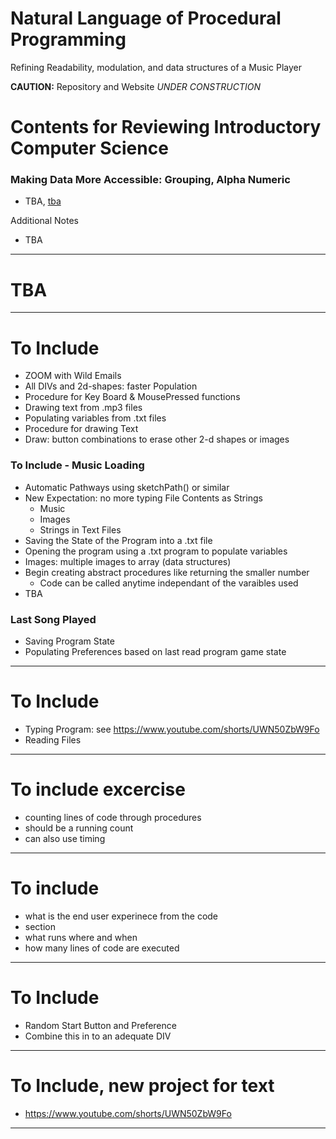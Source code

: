 # Natural Language of Procedural Programming
Refining Readability, modulation, and data structures of a Music Player

**CAUTION:** Repository and Website *UNDER CONSTRUCTION*

# Contents for Reviewing Introductory Computer Science

### Making Data More Accessible: Grouping, Alpha Numeric
- TBA, <a href="">tba</a>

Additional Notes
- TBA

---

# TBA

---

# To Include
- ZOOM with Wild Emails
- All DIVs and 2d-shapes: faster Population
- Procedure for Key Board & MousePressed functions
- Drawing text from .mp3 files
- Populating variables from .txt files
- Procedure for drawing Text
- Draw: button combinations to erase other 2-d shapes or images

### To Include - Music Loading
- Automatic Pathways using sketchPath() or similar
- New Expectation: no more typing File Contents as Strings
  - Music
  - Images
  - Strings in Text Files
- Saving the State of the Program into a .txt file
- Opening the program using a .txt program to populate variables
- Images: multiple images to array (data structures)
- Begin creating abstract procedures like returning the smaller number
  - Code can be called anytime independant of the varaibles used
- TBA

### Last Song Played
- Saving Program State
- Populating Preferences based on last read program game state

---

# To Include
- Typing Program: see https://www.youtube.com/shorts/UWN50ZbW9Fo
- Reading Files 

---

# To include excercise
- counting lines of code through procedures
- should be a running count
- can also use timing

---

# To include
- what is the end user experinece from the code
- section
- what runs where and when
- how many lines of code are executed

---

# To Include
- Random Start Button and Preference 
- Combine this in to an adequate DIV

---

# To Include, new project for text
- https://www.youtube.com/shorts/UWN50ZbW9Fo

---

